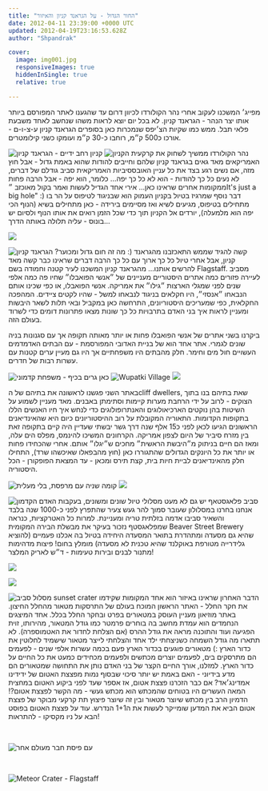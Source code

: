 ```yaml
---
title: "החור הגדול - על הגראנד קניון והאיזור"
date: 2012-04-11 23:39:00 +0000 UTC
updated: 2012-04-19T23:16:53.628Z
author: "Shpandrak"

cover:
  image: img001.jpg
  responsiveImages: true
  hiddenInSingle: true
  relative: true

---
```


מפייג׳ המשכנו לעקוב אחרי נהר הקולורדו לכיוון דרום עד שהגענו לאתר המפורסם ביותר אותו יצר הנהר - הגראנד קניון. לא בכל יום יוצא לראות משהו שנחשב לאחד משבעת פלאי תבל. ממש כמו שקיות הצ׳יפס שנמכרות כאן בסופרים הגראנד קניון ע-צ-ו-ם - אורכו כ500 ק״מ, רוחבו כ-30 ק״מ ועומקו כשני קילומטרים.

![](img001.jpg "קניון רחב ידיים - הגראנד קניון")
![](img002.jpg "נהר הקולורדו ממשיך לשחוק את קרקעית הקניון")
האמריקאים מאד גאים בגראנד קניון שלהם וחייבים להודות שהוא באמת גדול - אבל חוץ מזה, אם נשים רגע בצד את כל עניין האובססיביות האמריקאית סביב גודלם של דברים, לא נעים כל כך להודות - הוא לא כל כך יפה... כלומר, הוא יפה - אבל הרבה פחות ממקומות אחרים שראינו כאן... אירי אחד הגדיל לעשות ואמר בקול מאוכזב ״It's just a big hole" :) דבר נוסף שמרגיז בטיול בקניון העמוק הוא שבניגוד לטיפוס על הר בו מתחילים בטיפוס, מגיעים לשיא ואז מסיימים בירידה - כאן מתחילים בשיא (הנוף הכי יפה הוא מלמעלה), יורדים אל הקניון תוך כדי שכל הזמן רואים את אותו הנוף ולסיום יש בונוס - עליה תלולה באותה הדרך...

![](img003.jpg)

![](img004.jpg "מה זה חום גדול ומכוער? הגראנד קניון :)")
קשה להגיד שממש התאכזבנו מהגראנד קניון, אבל אחרי טיול כל כך ארוך עם כל כך הרבה דברים שראינו כבר קשה מאד להרשים אותנו... מהגראנד קניון המשכנו לעיר קטנה וחמודה בשם Flagstaff. מסביב לעיירה פזורים כמה אתרים היסטוריים מעניינים של ״אנשי הפואבלו״ שחיו פה כמה אלפי שנים לפני שמגלי הארצות ״גילו״ את אמריקה. אנשי הפואבלו, או כפי שכינו אותם הנבאחו ״אנסזי״, היו חקלאים בניגוד לנבאחו למשל - שהיו לקטים ציידים. המהפכה החקלאית, כפי שמעריכים היסטוריונים, התרחשה כאן במקביל ובאי תלות לשאר היבשות ומעניין לראות איך בני האדם בתרבויות כל כך שונות מצאו פתרונות דומים כדי לשרוד בעולם הזה.

ביקרנו בשני אתרים של אנשי הפואבלו פחות או יותר מאותה תקופה אך עם סגנונות בניה שונים לגמרי. אתר אחד הוא של בניית האדובי המפורסמת - עם הבתים האדמדמים העשויים חול מים וחימר. חלק מהבתים היו משפחתיים אך היו גם מעיין ערים קטנות עם עשרות רבות של חדרים.

![](img005.jpg "כאן גרים בכיף - משפחת קדמוני")
![](img006.jpg "Wupatki Village")
![](img007.jpg)

באתר השני פגשנו לראשונה את בתיהם של הcliff dwellers, שאת בתיהם בנו בתוך הצוקים - לרוב על ידי הרחבת מערות קיימות וסתימתן באבנים. מאד מעניין לשמוע על השיטות בהן נוקטים הארכיאולוגים והאנתרופולוגים כדי לנחש איך חיו האנשים הללו בתקופות הקדומות. התאוריה המקובלת על רוב ההיסטוריונים כיום היא שהאינדיאנים הראשונים הגיעו לכאן לפני כ15 אלף שנה דרך גשר יבשתי שעדיין היה קיים בתקופה זאת בין מזרח סיביר של היום לצפון אמריקה. הקרחונים המשיכו להינמס, מפלס הים עלה, ומאז הם חיים בניתוק מ״היבשת הראשית״ מחכים ש״יגלו״ אותם. אחרי שהכחידו פחות או יותר את כל היונקים הגדולים שהתגוררו כאן (חוץ מהבפאלו שאיכשהו שרד), התחילו חלק מהאינדיאנים לביית חיות בית, קצת תירס ומכאן - עד המצאת הפופקורן - הכל היסטוריה.

![](img008.jpg "קומה שניה עם מרפסת, בלי מעלית")
![](img009.jpg)

![](img010.jpg "בעקבות האדם הקדמון")
סביב פלאגסטאף יש גם לא מעט מסלולי טיול שונים ומשונים, אנחנו בחרנו במסלולון שעובר סמוך להר געש צעיר שהתפרץ לפני כ-1000 שנה בלבד והשאיר סביבו אדמה בזלתית טריה ומעניינת. למרות כל האטרקציות, כנראה שמפלאגסטף נזכור בעיקר את מבשלת הבירה המקומית Beaver Street Brewery שהיא גם מסעדה ומתהדרת בתואר המסעדה היחידה בטיול בה אכלנו פעמיים (להוציא גלידרייה מטורפת באוקלנד שהיא טכנית לא מסעדה) מומלץ בחום! פיצות מדהימות מתנור לבנים ובירות טעימות - ד״ש לאריק המלצר!

![](img011.jpg)

![](img012.jpg)

![](img13.jpg "מסלול סביב sunset crater")
הדבר האחרון שראינו באיזור הוא אחד המקומות שקידמו את חקר החלל - האתר הראשון המוכח בעולם של התרסקות מטאור מהחלל החיצון. באתר מוזיאון מעניין העוסק במטאורים בפרט ובחקר החלל בכלל. אחד המיצגים הנחמדים הוא עמדת מחשב בה בוחרים פרמטר כמו גודל המטאור, מהירותו, זוית הפגיעה ועוד והתוכנה מראה את גודל ההרס (אם הצלחת לחדור את האטמוספרה). לא תתארו מה גודל השמחה כשניצחתי ילד אחד והצלחתי לייצר מטאור שישמיד לחלוטין את כדור הארץ :) מטאורים פוגעים בכדור הארץ פעם בכמה עשרות אלפי שנים - לפעמים הם מתרסקים בים, לפעמים יוצרים מכתשים ולפעמים מכחידים כמעט את כל החיים על כדור הארץ. למזלנו, אורך החיים הקצר של בני האדם נותן את התחושה שמטאורים הם מדע בידיוני - האם באמת יש יותר סיכוי שבסוף נמות מפצצת האטום של ידידינו אמדינג׳אד? אם כבר הזכרנו פצצת אטום, אז אספר שעד לפני ביקוע האטום במחצית המאה העשרים היו בטוחים שהמכתש הוא מכתש געשי - מה הקשר לפצצת אטום?! הדמיון הרב בין מכתש שיוצר מטאור ובין זה שיוצר פיצוץ תת קרקעי מבוקר של פצצת אטום הביא את המדען שומייקר לעשות את ה1+1 הנדרש. עוד על פצצת האטום בפוסט הבא על ניו מקסיקו - להתראות!

 

![](img014.jpg "עם פיסת חבר מעולם אחר")
 

 

![](img015.jpg "Meteor Crater - Flagstaff")
